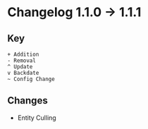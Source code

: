 # Changelog 1.1.0 -> 1.1.1

## Key
```
+ Addition
- Removal
^ Update
v Backdate
~ Config Change
```

## Changes
- Entity Culling
